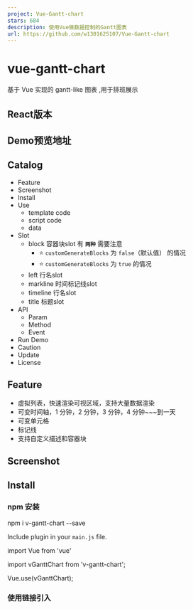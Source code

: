 ```yaml
---
project: Vue-Gantt-chart
stars: 684
description: 使用Vue做数据控制的Gantt图表
url: https://github.com/w1301625107/Vue-Gantt-chart
---
```


vue-gantt-chart
===============

基于 Vue 实现的 gantt-like 图表 ,用于排班展示

React版本
-------

Demo预览地址
--------

Catalog
-------

-   Feature
-   Screenshot
-   Install
-   Use
    -   template code
    -   script code
    -   data
-   Slot
    -   block 容器块slot 有 **`两种`** 需要注意
        -   ⭐️ `customGenerateBlocks` 为 `false`（默认值） 的情况
        -   ⭐️ `customGenerateBlocks` 为 `true` 的情况
    -   left 行名slot
    -   markline 时间标记线slot
    -   timeline 行名slot
    -   title 标题slot
-   API
    -   Param
    -   Method
    -   Event
-   Run Demo
-   Caution
-   Update
-   License

Feature
-------

-   虚拟列表，快速渲染可视区域，支持大量数据渲染
-   可变时间轴，1 分钟，2 分钟，3 分钟，4 分钟~~~到一天
-   可变单元格
-   标记线
-   支持自定义描述和容器块

Screenshot
----------

Install
-------

### npm 安装

npm i v-gantt-chart --save

Include plugin in your `main.js` file.

import Vue from 'vue'

import vGanttChart from 'v-gantt-chart';

Vue.use(vGanttChart);

### 使用链接引入

<script src\="https://unpkg.com/v-gantt-chart/dist/v-gantt-chart.umd.min.js"\></script\>

<body\>
  <div id\="app"\>
    <v-gantt-chart\></v-gantt-chart\>
  </div\>
</body\>
  <!-- 先引入vue -->
  <script src\="https://unpkg.com/vue/dist/vue.js"\></script\>
  <!-- 再引入v-gantt-chart.js -->
  <script src\="./v-gantt-chart.js"\></script\>
  <script\>
    new Vue({
      el: '#app',
    })
  </script\>
</html\>

Use
---

### template code

<template\>
  <v-gantt-chart :startTime\="startTime"
           :endTime\="endTime"
           :datas\="datas"\>
      <template v-slot:block\="{data,item}"\>
        <!-- 你的容器块组件 -->
        <Test :data\="data" :item\="item"\></Test\>
      </template\>
      <template v-slot:left\="{data}"\>
        <!-- 你的行名组件 -->
        <TestLeft :data\="data"\></TestLeft\>
      </template\>
      <template v-slot:title\>
        <!-- 你的表头组件 -->
        hola
      </template\>
    </v-gantt-chart\>
</template\>

### script code

import Test from "./test.vue"; //你自己的gantt条容器
import TestLeft from "./test-left.vue"; //你自己的行名称组件
import { mockDatas } from "@src/mock/index.js"; //伪造的数据
import dayjs from "dayjs" //时间库

export default {
  name: "App",
  components: { Test, TestLeft },
  data() {
    return {
      startTime: dayjs().toString(),//时间轴开始时间
      endTime: dayjs() 
        .add(2, "d")
        .add(2, "h")
        .add(5, "s").toString(), //时间结束时间
      datas: mockDatas(100), // gantt数据
    };
  },
};

### data

在**默认情况**下（即`customGenerateBlocks`为`false`）的渲染的数据需要**特殊格式** ，目前要求数组中每一个值均为对象，且有`gtAarry`对象数组这个属性(默认取`gtArray`，也可以通过`arrayKeys`属性自定义需要渲染的数组)

数组中每一个对象需有两个属性，`start`和`end`(不提供的情况，偏移与宽度将为0)，数值需为合法的时间字符串.例如

\[
  {
    id:'test', //非必须
    gtArray:\[ //默认的需要渲染的数组
      {
        name:'test', //非必须
        start:'2019-01-11 18:18:18',
        end:'2019-01-11 18:18:18'
      }
    \]，
    customKey:\[ //自定义的需要渲染的数组
      {
        id:'test', //非必须
        start:'2019-01-11 18:18:18',
        end:'2019-01-11 18:18:18'
      }
    \]
  }
\]

Slot
----

// 假设你传入的数据为
\[
  {
    id:'arrayOne', 
    name:'sala',
    gtArray:\[ 
      {
        name:'itemOne', 
        start:'2019-01-11 18:18:18',
        end:'2019-01-11 18:18:18'
        // ...其他属性
      }
    \]，
    //...其他属性
  }
  //... 其他数组数据
\]

### block 容器块slot 有 **`两种`** 需要注意

#### ⭐️ `customGenerateBlocks` 为 `false`（默认值） 的情况

<template v-slot:block\="{data,item}"\>
    <!-- 你的容器块组件 -->
    <Test :data\="data" :item\="item"\></Test\>
</template\>

`data` 为 gantt图表中每一行的所有数据 如下

{
  id:'arrayOne', 
  name:'sala',
  gtArray:\[{...}\]，
  //...
} 

`item` 为 gantt图表中一个小方块对数据 如下

{
  name:'itemOne', 
  start:'2019-01-11 18:18:18',
  end:'2019-01-11 18:18:18'
  //...
}

#### ⭐️ `customGenerateBlocks` 为 `true` 的情况

此时`arrayKeys`，`itemkey`将不再次生效，如何渲染，渲染什么，将由你自己决定，下方是一个例子

<template v-slot:block\="{data,
                        getPositonOffset,
                        getWidthAbout2Times,
                        isInRenderingTimeRange,
                        startTimeOfRenderArea,
                        isAcrossRenderingTimeRange,
                        endTimeOfRenderArea}"\>
  <div class\="myBlockContainer"
        v-for\="item in data.gtArray"
        v-if\="isInRenderingTimeRange(item.start)||isAcrossRenderingTimeRange(item.start,item.end)
              ||isInRenderingTimeRange(item.end)"
        :key\="item.id"
        :style\="{position:'absolute',
                left:getPositonOffset(item.start)+'px',
                width:getWidthAbout2Times(item.start,item.end)+'px'}"\>
    <Test :data\="data" 
          :item\="item"\></Test\>
  </div\>
</template\>

`data` 为gantt图表中每一行的所有数据

{
  id:'test', 
  name:'sala',
  gtArray:\[{...}\]，
  //...
} 

除了data，还会提供以下属性和函数供调用

`startTimeOfRenderArea` 为当前渲染范围的时间轴开始时间的毫秒数

`endTimeOfRenderArea` 为当前渲染范围的时间轴结束时间的毫秒数

`getPositonOffset(time:string):number` 定位函数，根据给定字符串形式的时间生成相对时间轴起点的的偏移值

`getWidthAbout2Times(start:string,end:string):number` 为宽度计算函数，根据给定字符串形式的时间计算两个时间差的宽度值

`isInRenderingTimeRange(time:string):boolean` 判定给定的时间是否在屏幕显示的时间轴范围之内

`isAcrossRenderingTimeRange(timeStart,timeEnd):boolean` 判定给定的时间是否跨越了屏幕显示的时间轴范围之内

### left 行名slot

<template v-slot:left\="{data}"\>
    <!-- 你的行名组件 -->
    <TestLeft :data\="data"\></TestLeft\>
</template\>

`data` 为 gantt图表中每一行的所有数据

{
  id:'test', 
  name:'sala',
  gtArray:\[{...}\]，
  //...
} 

### timeline 时间轴slot

<template v-slot:timeline\="{day , getTimeScales}"\>
    <!-- 你的时间刻度组件 -->
    <TestTimeline :day\="day"\></TestTimeline\>
</template\>

`day` 为 每一个刻度对应的dayjs 对象

`getTimeScales(day:dayjs):dayjs[]` 计算当前day可以分划多少刻度，参数为day,返回dayjs对象数组

<template v-slot:timeline\="{day , getTimeScales}"\>
    <!-- 你的时间刻度组件 -->
    <span v-for\="i in getTimeScales(day)"\> {{i.format('HH:mm')}}</span\>
</template\>

### markline 时间标记线slot

<template v-slot:markLine\="{timeConfig, getPosition}"\>
    <!-- 你的时间标记线组件 -->
    <TestMarkline :timeConfig\="timeConfig" :getPosition\="getPosition"\></TestMarkline\>
</template\>

`timeConfig` 为 传入的`timelines`的每一个值

`getPosition(day:string):number` 计算当前时间的偏移值，参数为day,返回偏移值

### title 标题slot

<template v-slot:title\>
    <!-- 你的表头组件 -->
    hola
</template\>

API
---

<style> .param table th:first-of-type { width: 100px; } .param table th:nth-of-type(2) { width: 100px; } .param table th:nth-of-type(4) { width: 100px; } </style>

### Param

param

required

type

default

describe

startTime

❌

string

当前时间

时间轴开始时间，需为合法的时间字符串，如：`2019-01-11 18:18:18`

endTime

❌

string

当前时间

时间轴结束时间，需为合法的时间字符串，如：`2019-01-11 18:18:18`

cellWidth

❌

number

50

时间区间的宽度

cellHeight

❌

number

20

时间区间的高度

titleHeight

❌

number

40

表头的高度

titleWidth

❌

number

200

表头和行的宽度

scale

❌

number

60

时间轴的刻度值。单位:分钟，允许值`[1, 2, 3, 4, 5, 6, 10, 12, 15, 20, 30, 60, 120，180,240,360, 720, 1440]`

datas

❌

array

\[\]

在**默认情况**下（即`customGenerateBlocks`为`false`）的渲染的数据需要**特殊格式** ，目前要求数组中每一个值均为对象，且有gtAarry对象数组这个属性，gtArray中每一个对象需有两个属性，start和end(不提供的情况，偏移与宽度将为0)，需为合法的时间字符串.例如`[{id:'test',gtArray:[{start:'2019-01-11 18:18:18',end:'2019-01-11 18:18:18'}]}]` 其他不做限制。

arrayKeys

❌

array

\["gtArray"\]

需要渲染的数组的key

dataKey

❌

string

\--

渲染的每一行的key

itemKey

❌

string

\--

渲染的每一个gantt容器的key

showCurrentTime

❌

boolean

false

显示当前时间,每秒钟更新

timelines

❌

array

\--

显示标记时间，有特殊格式 `[{time:'2019-01-11 18:18:18',color:'#00000'}]`

scrollToTime

❌

string

\--

滚动到指定的时间，需为合法的时间字符串

scrollToPostion

❌

object

\--

滚动到指定的位置 格式为 `{x:number,y:number}`

hideHeader

❌

boolean

false

隐藏时间轴和表头

hideXScrollBar

❌

boolean

false

隐藏横向滚动轴

hideYScrollBar

❌

boolean

false

隐藏纵向滚动轴

enableGrab

❌

boolean

true

启动按住拖拽

customGenerateBlocks

❌

boolean

false

开启自定义生成渲染块，具体使用见说明

timeRangeCorrection

❌

boolean

true

时间矫正，默认开启。关闭后时间轴不会自动填充剩余空间，错误的先后时间会引起错误

preload

❌

number

1

可视范围外渲染行数。如值为1时，屏幕只能显示10条，但是会顶部，底部会多渲染一条，避免滚动时出现空白。当值为0，渲染全部数据

<style> .event table th:first-of-type { width: 100px; } .event table th:nth-of-type(2) { width: 100px; } .event table th:nth-of-type(3) { width: 300px; } </style>

### Method

通过使用`vue`的`ref`来调用组件内部的方法，`params`中的`scrollToTime`和`scrollToPostion`可能会择机废弃，最好使用下方的方法替代。

method

args

describle

scrollToPositionHandle

positon:{x:number,y:number}

滚动到指定位置

scrollToTimehandle

time:string

滚动到指定时间

#### example

<template\>
  <v-gantt-chart ref\="gantt"\></v-gantt-chart\>
</template\>

export default {
  methods:{
    doScrollToPostion(){
      this.$refs.gantt.scrollToPostionHandle({x:100,y:100})
    },
    doScrollToTime(){
      this.$refs.gantt.scrollToTimehandle("Fri, 31 Jul 2020 12:41:39 GMT")
    }
  }
};

### Event

event

type

describle

scrollLeft

number

X轴的滚动值

scrollTop

number

Y轴的滚动值

Run Demo
--------

### 注意项目需要 node 环境

#clone项目，进入项目根目录
#安装
npm i
# 启动
npm run serve
or
yarn serve
#打开浏览器地址栏输入localhost:8080即可

Caution
-------

-   自定义数据渲染时，最好对dataKey和itemKey做设置，避免出现渲染上的跳行数据错乱等问题
    
-   IE 需要自己处理一些ployfill,应该是promise
    
-   IE 浏览器内无法使用yyyy-MM-dd hh:mm:ss的字符串形式初始化,需要注意时间的格式
    
-   MacOS �系统需要在偏好设置中的通用开启始终显示滚动条，否则可能会看不到滚动条
    
-   注意查看vue 版本，不是2.6以上vue版本，不能直接使用demo中的v-slot的语法，需要使用旧的slot 语法2.6之前的slot 语法
    
     // 2.6+语法
     <template\>
       <v-gantt-chart :startTime\="startTime"
     	   :endTime\="endTime"
     	   :datas\="datas"\>
           <template v-slot:block\="{data,item}"\>
     	<!-- 你的容器块组件 -->
     	<Test :data\="data" :item\="item"\></Test\>
           </template\>
     </template\>
    
     // 2.6之前的语法
     <template\>
       <v-gantt-chart :startTime\="startTime"
     	   :endTime\="endTime"
     	   :datas\="datas"\>
           <template slot\="block" slot-scope\="{data,item}"\>  //<\--\--\--\--区别在这里
     	<!\-- 你的容器块组件 \--\>
     	<Test :data\="data" :item\="item"\></Test\>
           </template\>
     </template\>
    

Update
------

1.6.1

-   markline slot 字段调整

1.6.0

-   添加markline slot 支持

1.5.2

-   修复文档中的错误的默认值
-   修改导出的内容，支持页面单独引入

1.5.1

-   使用css来绘制网格获取更好的显示效果
-   优化一点点性能
-   添加鼠标按住拖动功能
-   添加新的refs说明

1.5.0

-   时间轴添加天的倍数的刻度支持
-   时间轴添加slot 支持
-   时间轴添加lazy 渲染支持
-   添加手机触摸支持 (bug:#16)

1.4.0

-   添加时间矫正开关
-   添加可配置可视范围外渲染行数
-   精简代码
-   添加测试

1.3.7

-   修复时间轴时间变化后不自动刷新的问题(bug:#22)
-   精简代码

1.3.6

-   修复甘特条显示判定条件，slot添加新的api:isAcrossRenderingTimeRange

1.3.5

-   修复甘特条长度超过可视范围时显示不正常的问题(bug:#7)

1.3.4

-   修复打包文件错误，导致无法链接引入的问题
-   代码优化

1.3.3

-   修复时间轴的日期数字在某些情况下撑开div，导致时间轴不准确的问题

1.3.2

-   修正滚动的触发和滚动范围限制的问题

1.3.1

-   替换moment 为dayjs
-   为startTime，endTime，datas添加默认值

1.3.0

-   优化渲染速度
-   相比之前的自定义渲染，添加一个新的slot，支持自定义的定位和渲染，更加的灵活

1.2.6

-   修复当时间线宽度比渲染宽度小的情况下的部分白屏
-   修复数据刷新时不重新渲染的问题
-   修复滚动条长度计算问题导致的时间线部分被隐藏
-   样式微调

1.2.5

-   修复cellheight,cellwidth 变动且不滚动时，渲染数据范围不正常的问题
-   修改样式的变动处理

1.2.4

-   修复滚动时向上滚动时会空白一行没有渲染的问题
-   修复左侧行名区数据过少时，无法盖住其底下标记线的问题

1.2.3

-   添加Resize Observer api 的polyfill

1.2.2

-   通过Resize Observer api来监听div的变化，用以修复感知不到容器大小变化引起的渲染数量不正常的问题

1.2.1

-   支持通过监听scrollLeft和scrollTop获取滚动值
-   修复页面中存在2个甘特图滚动错误的问题
-   修复没有start，end值可能引起的问题，当不存在start，end时偏移与宽度均为0值

1.2.0

-   支持隐藏滚动条
-   修复一次滚动触发2次滚动事件的问题
-   修复scrollToPosition 无法设置0值是问题

1.1.3

-   添加默认slot

1.1.2

-   支持隐藏表头和时间轴功能
-   支持自定义需要渲染的数组key
-   修复横线滚动越界问题

License
-------

_MIT_ ©wuchouchou
